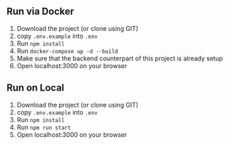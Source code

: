 
## Run via Docker

1. Download the project (or clone using GIT)
2. copy `.env.example` into `.env` 
3. Run `npm install`
4. Run `docker-compose up -d --build`
5. Make sure that the backend counterpart of this project is already setup
6. Open localhost:3000 on your browser

## Run on Local

1. Download the project (or clone using GIT)
2. copy `.env.example` into `.env` 
3. Run `npm install`
4. Run `npm run start`
5. Open localhost:3000 on your browser
